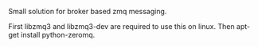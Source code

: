 Small solution for broker based zmq messaging.

First libzmq3 and libzmq3-dev are required to use this on linux.
Then apt-get install python-zeromq.

